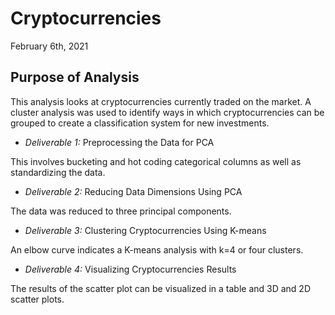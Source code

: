 # Cryptocurrencies

February 6th, 2021

## Purpose of Analysis

This analysis looks at cryptocurrencies currently traded on the market. A cluster analysis was used to identify ways in which cryptocurrencies can be grouped to create a classification system for new investments. 

- *Deliverable 1:* Preprocessing the Data for PCA

This involves bucketing and hot coding categorical columns as well as standardizing the data.

- *Deliverable 2:* Reducing Data Dimensions Using PCA

The data was reduced to three principal components. 

- *Deliverable 3:* Clustering Cryptocurrencies Using K-means

An elbow curve indicates a K-means analysis with k=4 or four clusters.

- *Deliverable 4:* Visualizing Cryptocurrencies Results

The results of the scatter plot can be visualized in a table and  3D and 2D scatter plots. 
